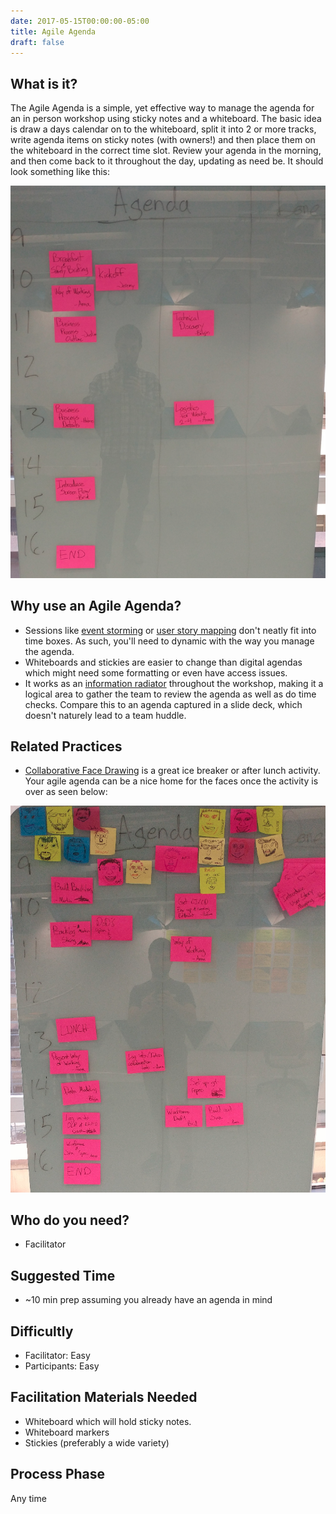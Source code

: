 ```yaml
---
date: 2017-05-15T00:00:00-05:00
title: Agile Agenda
draft: false
---
```


## What is it?

The Agile Agenda is a simple, yet effective way to manage the agenda for an in person workshop using sticky notes and a whiteboard. The basic idea is draw a days calendar on to the whiteboard, split it into 2 or more tracks, write agenda items on sticky notes (with owners!) and then place them on the whiteboard in the correct time slot. Review your agenda in the morning, and then come back to it throughout the day, updating as need be. It should look something like this:

![agile agenda](images/agile_agenda.png)


## Why use an Agile Agenda?

- Sessions like [event storming](event_storming.md) or [user story mapping](user_story_mapping.md) don't neatly fit into time boxes. As such, you'll need to dynamic with the way you manage the agenda.
- Whiteboards and stickies are easier to change than digital agendas which might need some formatting or even have access issues.
- It works as an [information radiator](http://alistair.cockburn.us/Information+radiator) throughout the workshop, making it a logical area to gather the team to review the agenda as well as do time checks. Compare this to an agenda captured in a slide deck, which doesn't naturely lead to a team huddle.




## Related Practices

- [Collaborative Face Drawing](http://www.funretrospectives.com/collaborative-face-drawing/) is a great ice breaker or after lunch activity. Your agile agenda can be a nice home for the faces once the activity is over as seen below:

![agenda with faces](images/agenda_with_faces.png)


## Who do you need?

- Facilitator


## Suggested Time

- ~10 min prep assuming you already have an agenda in mind


## Difficultly
- Facilitator: Easy
- Participants: Easy


## Facilitation Materials Needed

- Whiteboard which will hold sticky notes.
- Whiteboard markers
- Stickies (preferably a wide variety)


## Process Phase
Any time
